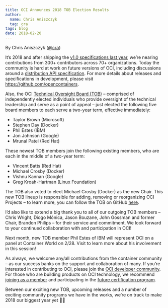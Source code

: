 ```yaml
---
title: OCI Announces 2018 TOB Election Results
author:
  name: Chris Aniszczyk
  tag: cra
tags: blog
date: 2018-02-20
---
```


By Chris Aniszczyk ([@cra](https://twitter.com/cra))

It’s 2018 and after shipping the [v1.0 specifications last year](/posts/blog/2017-07-19-oci-v1-0-bringing-containers-closer-to-standardization), we’re nearing contributions from 300+ contributors across 70+ organizations. Today the community is hard at work on future versions of OCI, including discussions around a [distribution API specification](https://github.com/opencontainers/tob/issues/34). For more details about releases and specifications in development, please visit https://github.com/opencontainers.

Also, the OCI [Technical Oversight Board (TOB)](https://www.opencontainers.org/about/technical-oversight-board) – comprised of independently elected individuals who provide oversight of the technical leadership and serve as a point of appeal – just elected the following five board members to each serve a two-year term, effective immediately:

- Taylor Brown (Microsoft)
- Stephen Day (Docker)
- Phil Estes (IBM)
- Jon Johnson (Google)
- Mrunal Patel (Red Hat)

These newest TOB members join the following existing members, who are each in the middle of a two-year term:

- Vincent Batts (Red Hat)
- Michael Crosby (Docker)
- Vishnu Kannan (Google)
- Greg Kroah-Hartman (Linux Foundation)

The TOB also voted to elect Michael Crosby (Docker) as the new Chair. This new TOB lineup is responsible for adding, removing or reorganizing OCI Projects – to learn more, you can follow the TOB on GitHub [here](https://github.com/opencontainers/tob).

I’d also like to extend a big thank you to all of our outgoing TOB members – Chris Wright, Diogo Mónica, Jason Bouzane, John Gossman and former Chair, Brandon Philips – for their service and commitment. We look forward to your continued collaboration with and participation in OCI!

Next month, new TOB member Phil Estes of IBM will represent OCI on a panel at Container World on 2/28. Visit to learn more about his involvement in this session!

As always, we welcome any/all contributions from the container community – as our success banks on the support and collaboration of many. If you’re interested in contributing to OCI, please join the [OCI developer community](/community). For those who are building products on OCI technology, we recommend [joining as a member](/join) and participating in the [future certification program](/community/certified).

Between our exciting new TOB, upcoming releases and a number of exciting community programs we have in the works, we’re on track to make 2018 our biggest year yet 👍🏼
